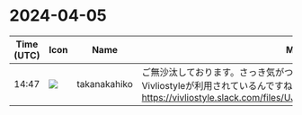 # 2024-04-05

|Time (UTC)|Icon|Name|Message|
|---|---|---|---|
|14:47|![](https://secure.gravatar.com/avatar/0479057e04d0dbef40692b5f171f60e4.jpg?s=72&d=https%3A%2F%2Fa.slack-edge.com%2Fdf10d%2Fimg%2Favatars%2Fava_0015-72.png)|takanakahiko|ご無沙汰しております。さっき気がついたのですが、ジャンプ+アプリ内でVivliostyleが利用されているんですね。<br>https://vivliostyle.slack.com/files/UJ8UP2C4F/F06TD781R6D/img_9327.png|
